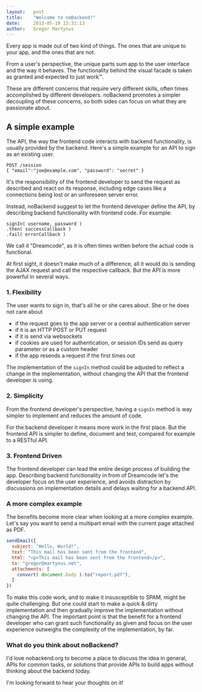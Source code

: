 ```yaml
---
layout:   post
title:    "Welcome to noBackend!"
date:     2013-05-19 13:31:13
author:   Gregor Martynus
---
```


Every app is made out of two kind of things. The ones that are unique to your app, and the ones that are not. 

From a user's perspective, the unique parts sum app to the user interface and the way it behaves. The functionality behind the visual facade is taken as granted and expected to just work™.

These are different concerns that require very different skills, often times accomplished by different developers. noBackend promotes a simpler decoupling of these concerns, so both sides can focus on what they are passionate about.

## A simple example

The API, the way the frontend code interacts with backend functionality, is usually provided by the backend. Here's a simple example for an API to sign as an existing user.

<pre><code class="language-xhr">POST /session
{ "email":"joe@example.com", "password": "secret" }</code></pre>

It's the responsibility of the frontend developer to send the request as described and react on its response, including edge cases like a connections being lost or an unforeseen server error.

Instead, noBackend suggest to let the frontend developer define the API, by describing backend functionality with frontend code. For example:

<pre><code class="language-javascript">signIn( username, password )
.then( successCallback )
.fail( errorCallback )
</code></pre>

We call it "Dreamcode", as it is often times written before the actual code is functional.

At first sight, it doesn't make much of a difference, all it would do is sending the AJAX request and call the respective callback. But the API is more powerful in several ways.

### 1. Flexibility 

The user wants to sign in, that's all he or she cares about.
She or he does not care about

- if the request goes to the app server or a central authentication server
- if it is an HTTP POST or PUT request
- if it is send via websockets
- if cookies are used for authentication, or session IDs send as query parameter or as a custom header
- if the app resends a request if the first times out

The implementation of the `signIn` method could be adjusted to reflect a change in the implementation, without changing the API that the frontend developer is using. 

### 2. Simplicity

From the frontend developer's perspective, having a `signIn` method is way simpler to implement and reduces the amount of code.

For the backend developer it means more work in the first place. But the frontend API is simpler to define, document and test, compared for example to a RESTful API.

### 3. Frontend Driven

The frontend developer can lead the entire design process of building the app. Describing backend functionality in from of Dreamcode let's the developer focus on the user experience, and avoids distraction by discussions on implementation details and delays waiting for a backend API.

### A more complex example

The benefits become more clear when looking at a more complex example. Let's say you want to send a multipart email with the current page attached as PDF.

```js
sendEmail({
  subject: "Hello, World!",
  text: "This mail has been sent from the frontend",
  html: "<p>This mail has been sent from the frontend</p>",
  to: "gregor@martynus.net",
  attachments: [ 
    convert( document.body ).to("report.pdf"),
  ]
})
```

To make this code work, and to make it insusceptible to SPAM, might be quite challenging. But one could start to make a quick & dirty implementation and then gradually improve the implementation without changing the API. The important point is that the benefit for a frontend developer who can grant such functionality as given and focus on the user experience outweighs the complexity of the implementation, by far.

### What do you think about noBackend?

I'd love nobackend.org to become a place to discuss the idea in general, APIs for common tasks, or solutions that provide APIs to build apps without thinking about the backend today.

I'm looking forward to hear your thoughts on it!